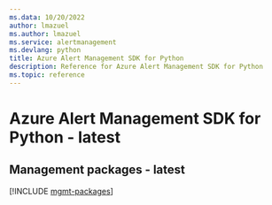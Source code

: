 ```yaml
---
ms.data: 10/20/2022
author: lmazuel
ms.author: lmazuel
ms.service: alertmanagement
ms.devlang: python
title: Azure Alert Management SDK for Python
description: Reference for Azure Alert Management SDK for Python
ms.topic: reference
---
```

# Azure Alert Management SDK for Python - latest

## Management packages - latest
[!INCLUDE [mgmt-packages](alert-management-mgmt-index.md)]